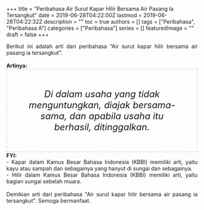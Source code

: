+++
title = "Peribahasa Air Surut Kapar Hilir Bersama Air Pasang Ia Tersangkut"
date = 2019-06-28T04:22:00Z
lastmod = 2019-06-28T04:22:32Z
description = ""
toc = true
authors = []
tags = ["Peribahasa", "Peribahasa A"]
categories = ["Peribahasa"]
series = []
featuredImage = ""
draft = false
+++

<div dir="ltr" style="text-align: left;" trbidi="on"><div style="text-align: justify;">Berikut ini adalah arti dari peribahasa “Air surut kapar hilir bersama air pasang ia tersangkut”.</div><br /><div style="text-align: justify;"><b>Artinya:</b></div><div style="border: 2px dashed #ddd; font-size: 24px; height: auto; margin: 0 auto; padding: 50px; text-align: center; width: auto;"><i>Di dalam usaha yang tidak menguntungkan, diajak bersama-sama, dan apabila usaha itu berhasil, ditinggalkan.</i></div><div style="text-align: justify;"><b>FYI:</b><br />- Kapar dalam Kamus Besar Bahasa Indonesia (KBBI) memiliki arti, yaitu kayu atau sampah dan sebagainya yang hanyut di sungai dan sebagainya.<br />- Hilir dalam Kamus Besar Bahasa Indonesia (KBBI) memiliki arti, yaitu bagian sungai sebelah muara.<br /><br /></div><div style="text-align: justify;">Demikian arti dari peribahasa "Air surut kapar hilir bersama air pasang ia tersangkut". Semoga bermanfaat.</div></div>
